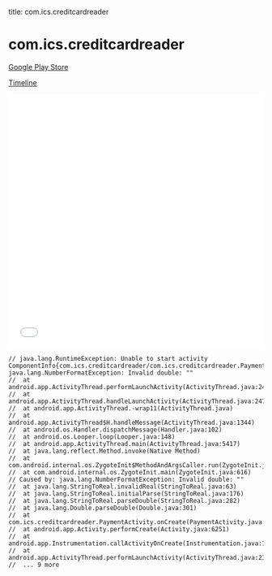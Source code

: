 title: com.ics.creditcardreader

# com.ics.creditcardreader

[Google Play Store](https://play.google.com/store/apps/details?id=com.ics.creditcardreader)

[Timeline](./vis-timeline.html)

<iframe src="./vis-timeline.html" width="100%" height="500px" style="border:none;"></iframe>

```
// java.lang.RuntimeException: Unable to start activity ComponentInfo{com.ics.creditcardreader/com.ics.creditcardreader.PaymentActivity}: java.lang.NumberFormatException: Invalid double: ""
// 	at android.app.ActivityThread.performLaunchActivity(ActivityThread.java:2416)
// 	at android.app.ActivityThread.handleLaunchActivity(ActivityThread.java:2476)
// 	at android.app.ActivityThread.-wrap11(ActivityThread.java)
// 	at android.app.ActivityThread$H.handleMessage(ActivityThread.java:1344)
// 	at android.os.Handler.dispatchMessage(Handler.java:102)
// 	at android.os.Looper.loop(Looper.java:148)
// 	at android.app.ActivityThread.main(ActivityThread.java:5417)
// 	at java.lang.reflect.Method.invoke(Native Method)
// 	at com.android.internal.os.ZygoteInit$MethodAndArgsCaller.run(ZygoteInit.java:726)
// 	at com.android.internal.os.ZygoteInit.main(ZygoteInit.java:616)
// Caused by: java.lang.NumberFormatException: Invalid double: ""
// 	at java.lang.StringToReal.invalidReal(StringToReal.java:63)
// 	at java.lang.StringToReal.initialParse(StringToReal.java:176)
// 	at java.lang.StringToReal.parseDouble(StringToReal.java:282)
// 	at java.lang.Double.parseDouble(Double.java:301)
// 	at com.ics.creditcardreader.PaymentActivity.onCreate(PaymentActivity.java:39)
// 	at android.app.Activity.performCreate(Activity.java:6251)
// 	at android.app.Instrumentation.callActivityOnCreate(Instrumentation.java:1107)
// 	at android.app.ActivityThread.performLaunchActivity(ActivityThread.java:2369)
// 	... 9 more

```



